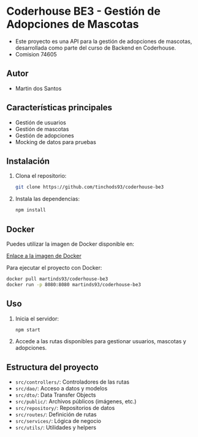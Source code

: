 # Coderhouse BE3 - Gestión de Adopciones de Mascotas

- Este proyecto es una API para la gestión de adopciones de mascotas, desarrollada como parte del curso de Backend en Coderhouse.
- Comision 74605

## Autor

- Martin dos Santos

## Características principales

- Gestión de usuarios
- Gestión de mascotas
- Gestión de adopciones
- Mocking de datos para pruebas

## Instalación

1. Clona el repositorio:
   ```bash
   git clone https://github.com/tinchods93/coderhouse-be3
   ```
2. Instala las dependencias:
   ```bash
   npm install
   ```

## Docker

Puedes utilizar la imagen de Docker disponible en:

[Enlace a la imagen de Docker](https://hub.docker.com/r/martinds93/coderhouse-be3)

Para ejecutar el proyecto con Docker:

```bash
docker pull martinds93/coderhouse-be3
docker run -p 8080:8080 martinds93/coderhouse-be3
```

## Uso

1. Inicia el servidor:
   ```bash
   npm start
   ```
2. Accede a las rutas disponibles para gestionar usuarios, mascotas y adopciones.

## Estructura del proyecto

- `src/controllers/`: Controladores de las rutas
- `src/dao/`: Acceso a datos y modelos
- `src/dto/`: Data Transfer Objects
- `src/public/`: Archivos públicos (imágenes, etc.)
- `src/repository/`: Repositorios de datos
- `src/routes/`: Definición de rutas
- `src/services/`: Lógica de negocio
- `src/utils/`: Utilidades y helpers
